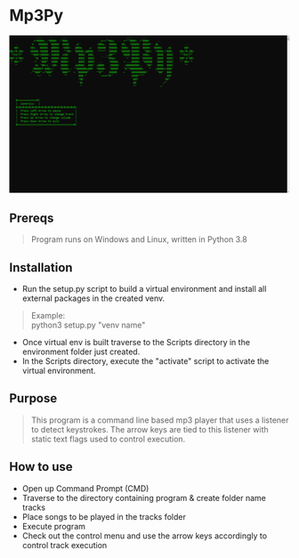 # Mp3Py
![alt text](https://github.com/ngimb64/Mp3Py/blob/main/Mp3Py.png?raw=true)

## Prereqs
> Program runs on Windows and Linux, written in Python 3.8

## Installation
- Run the setup.py script to build a virtual environment and install all external packages in the created venv.

> Example:<br>
> python3 setup.py "venv name"

- Once virtual env is built traverse to the Scripts directory in the environment folder just created.
- In the Scripts directory, execute the "activate" script to activate the virtual environment.

## Purpose
> This program is a command line based mp3 player that uses a listener to detect keystrokes.
> The arrow keys are tied to this listener with static text flags used to control execution.

## How to use
- Open up Command Prompt (CMD)
- Traverse to the directory containing program & create folder name tracks
- Place songs to be played in the tracks folder
- Execute program
- Check out the control menu and use the arrow keys accordingly to control track execution